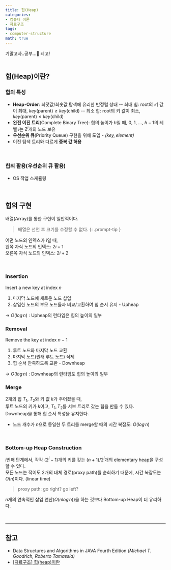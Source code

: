```yaml
---
title: 힙(Heap)
categories:
- 컴퓨터 이론
- 자료구조
tags:
- computer-structure
math: true
---
```


기말고사..공부...🫠 레고!\
<br>
## 힙(Heap)이란?
### 힙의 특성
* **Heap-Order**: 최댓값/최솟값 탐색에 유리한 반정렬 상태
-- 최대 힙: root의 키 값이 최대, $key$(parent)${\geq}key$(child)
-- 최소 힙: root의 키 값이 최소, $key$(parent)${\leq}key$(child)
* **완전 이진 트리**(Complete Binary Tree): 힙의 높이가 $h$일 때, 0, 1, ..., $h-1$의 레벨 $i$는 $2^i$개의 노드 보유
* **우선순위 큐**(Priority Queue) 구현을 위해 도입 - *$(key, element)$*
*  이진 탐색 트리와 다르게 **중복 값 허용**

<br>

### 힙의 활용(우선순위 큐 활용)
- OS 작업 스케쥴링

<br>

## 힙의 구현
배열(Array)를 통한 구현이 일반적이다.
> 배열은 선언 후 크기를 수정할 수 없다.
{: .prompt-tip }

어떤 노드의 인덱스가 $i$일 때,\
왼쪽 자식 노드의 인덱스: $2i+1$\
오른쪽 자식 노드의 인덱스: $2i+2$

<br>


### Insertion 
Insert a new key at index $n$
1. 마지막 노드에 새로운 노드 삽입
2. 삽입한 노드의 부모 노드들과 비교/교환하여 힙 순서 유지 - Upheap

→ $O(log\,n)$ : Upheap의 런타임은 힙의 높이의 일부
<br>

### Removal
Remove the key at index $n-1$
1. 루트 노드와 마지막 노드 교환
2. 마지막 노드(원래 루트 노드) 삭제
3. 힙 순서 만족하도록 교환 - Downheap

→ $O(log\,n)$ : Downheap의 런타임도 힙의 높이의 일부
<br>

### Merge
2개의 힙 $T_1$, $T_2$와 키 값 $k$가 주어졌을 때,\
루트 노드의 키가 $k$이고, $T_1, T_2$를 서브 트리로 갖는 힙을 만들 수 있다.\
Downheap을 통해 힙 순서 특성을 유지한다.
- 노드 개수가 $n$으로 동일한 두 트리를 merge할 때의 시간 복잡도: $O(log\,n)$
<br>

### Bottom-up Heap Construction
$i$번째 단계에서, 각각 ($2^i-1$)개의 키를 갖는 $(n+1)/2^i$개의 elementary heap을 구성할 수 있다.\
모든 노드는 적어도 2개의 대체 경로(proxy path)를 순회하기 때문에, 시간 복잡도는 $O(n)$이다. (linear time)
> proxy path: go right? go left?

$n$개의 연속적인 삽입 연산($O(nlog\,n)$)을 하는 것보다 Bottom-up Heap이 더 유리하다.

<br>

---
## 참고
* Data Structures and Algorithms in JAVA Fourth Edition *(Michael T. Goodrich, Roberto Tamassia)*
* [[자료구조] 힙(heap)이란](https://gmlwjd9405.github.io/2018/05/10/data-structure-heap.html)
